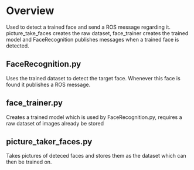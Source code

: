# Overview

Used to detect a trained face and send a ROS message regarding it. picture_take_faces creates the raw dataset, face_trainer creates the trained model and FaceRecognition publishes messages when a trained face is detected.

## FaceRecognition.py

Uses the trained dataset to detect the target face. Whenever this face is found it publishes a ROS message.

## face_trainer.py

Creates a trained model which is used by FaceRecognition.py, requires a raw dataset of images already be stored

## picture_taker_faces.py

Takes pictures of deteced faces and stores them as the dataset which can then be trained on.



